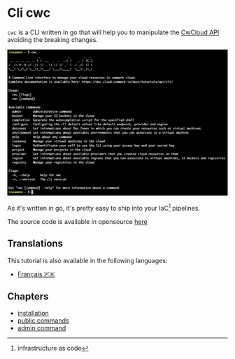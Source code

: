 # Cli cwc

`cwc` is a CLI written in go that will help you to manipulate the [CwCloud API](../api/README.md) avoiding the breaking changes.

![cwc](../../img/cwc.png)

As it's written in go, it's pretty easy to ship into your IaC[^1] pipelines.

The source code is available in opensource [here](https://gitlab.comwork.io/oss/cwc/cwc)

[^1]: infrastructure as code

## Translations

This tutorial is also available in the following languages:
* [Français 🇫🇷](../../translations/fr/tutorials/cli/README.md)

## Chapters

* [installation](./install.md)
* [public commands](./public.md)
* [admin command](./admin.md)
